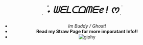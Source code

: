 <div align="center">

# *ִ ࣪ ˖ ᗯᗴᒪᑕᗝᗰᗴꫀ ! ᰔ ִ ׄ*

- *Im Buddy / Ghost!*
- **Read my Straw Page for more imporatant Info!!**
- ![giphy](https://github.com/user-attachments/assets/f7f5d487-286e-4ef6-b299-ebab07a0ad02)

